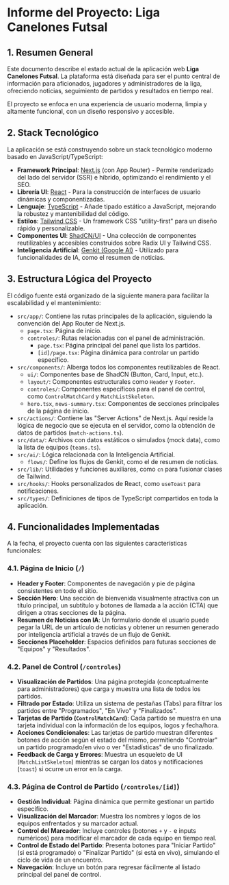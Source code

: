 
# Informe del Proyecto: Liga Canelones Futsal

## 1. Resumen General

Este documento describe el estado actual de la aplicación web **Liga Canelones Futsal**. La plataforma está diseñada para ser el punto central de información para aficionados, jugadores y administradores de la liga, ofreciendo noticias, seguimiento de partidos y resultados en tiempo real.

El proyecto se enfoca en una experiencia de usuario moderna, limpia y altamente funcional, con un diseño responsivo y accesible.

## 2. Stack Tecnológico

La aplicación se está construyendo sobre un stack tecnológico moderno basado en JavaScript/TypeScript:

- **Framework Principal**: [Next.js](https://nextjs.org/) (con App Router) - Permite renderizado del lado del servidor (SSR) e híbrido, optimizando el rendimiento y el SEO.
- **Librería UI**: [React](https://react.dev/) - Para la construcción de interfaces de usuario dinámicas y componentizadas.
- **Lenguaje**: [TypeScript](https://www.typescriptlang.org/) - Añade tipado estático a JavaScript, mejorando la robustez y mantenibilidad del código.
- **Estilos**: [Tailwind CSS](https://tailwindcss.com/) - Un framework CSS "utility-first" para un diseño rápido y personalizable.
- **Componentes UI**: [ShadCN/UI](https://ui.shadcn.com/) - Una colección de componentes reutilizables y accesibles construidos sobre Radix UI y Tailwind CSS.
- **Inteligencia Artificial**: [Genkit (Google AI)](https://firebase.google.com/docs/genkit) - Utilizado para funcionalidades de IA, como el resumen de noticias.

## 3. Estructura Lógica del Proyecto

El código fuente está organizado de la siguiente manera para facilitar la escalabilidad y el mantenimiento:

- `src/app/`: Contiene las rutas principales de la aplicación, siguiendo la convención del App Router de Next.js.
  - `page.tsx`: Página de inicio.
  - `controles/`: Rutas relacionadas con el panel de administración.
    - `page.tsx`: Página principal del panel que lista los partidos.
    - `[id]/page.tsx`: Página dinámica para controlar un partido específico.
- `src/components/`: Alberga todos los componentes reutilizables de React.
  - `ui/`: Componentes base de ShadCN (Button, Card, Input, etc.).
  - `layout/`: Componentes estructurales como `Header` y `Footer`.
  - `controles/`: Componentes específicos para el panel de control, como `ControlMatchCard` y `MatchListSkeleton`.
  - `hero.tsx`, `news-summary.tsx`: Componentes de secciones principales de la página de inicio.
- `src/actions/`: Contiene las "Server Actions" de Next.js. Aquí reside la lógica de negocio que se ejecuta en el servidor, como la obtención de datos de partidos (`match-actions.ts`).
- `src/data/`: Archivos con datos estáticos o simulados (mock data), como la lista de equipos (`teams.ts`).
- `src/ai/`: Lógica relacionada con la Inteligencia Artificial.
  - `flows/`: Define los flujos de Genkit, como el de resumen de noticias.
- `src/lib/`: Utilidades y funciones auxiliares, como `cn` para fusionar clases de Tailwind.
- `src/hooks/`: Hooks personalizados de React, como `useToast` para notificaciones.
- `src/types/`: Definiciones de tipos de TypeScript compartidos en toda la aplicación.

## 4. Funcionalidades Implementadas

A la fecha, el proyecto cuenta con las siguientes características funcionales:

### 4.1. Página de Inicio (`/`)
- **Header y Footer**: Componentes de navegación y pie de página consistentes en todo el sitio.
- **Sección Hero**: Una sección de bienvenida visualmente atractiva con un título principal, un subtítulo y botones de llamada a la acción (CTA) que dirigen a otras secciones de la página.
- **Resumen de Noticias con IA**: Un formulario donde el usuario puede pegar la URL de un artículo de noticias y obtener un resumen generado por inteligencia artificial a través de un flujo de Genkit.
- **Secciones Placeholder**: Espacios definidos para futuras secciones de "Equipos" y "Resultados".

### 4.2. Panel de Control (`/controles`)
- **Visualización de Partidos**: Una página protegida (conceptualmente para administradores) que carga y muestra una lista de todos los partidos.
- **Filtrado por Estado**: Utiliza un sistema de pestañas (Tabs) para filtrar los partidos entre "Programados", "En Vivo" y "Finalizados".
- **Tarjetas de Partido (`ControlMatchCard`)**: Cada partido se muestra en una tarjeta individual con la información de los equipos, logos y fecha/hora.
- **Acciones Condicionales**: Las tarjetas de partido muestran diferentes botones de acción según el estado del mismo, permitiendo "Controlar" un partido programado/en vivo o ver "Estadísticas" de uno finalizado.
- **Feedback de Carga y Errores**: Muestra un esqueleto de UI (`MatchListSkeleton`) mientras se cargan los datos y notificaciones (`toast`) si ocurre un error en la carga.

### 4.3. Página de Control de Partido (`/controles/[id]`)
- **Gestión Individual**: Página dinámica que permite gestionar un partido específico.
- **Visualización del Marcador**: Muestra los nombres y logos de los equipos enfrentados y su marcador actual.
- **Control del Marcador**: Incluye controles (botones `+` y `-` e inputs numéricos) para modificar el marcador de cada equipo en tiempo real.
- **Control de Estado del Partido**: Presenta botones para "Iniciar Partido" (si está programado) o "Finalizar Partido" (si está en vivo), simulando el ciclo de vida de un encuentro.
- **Navegación**: Incluye un botón para regresar fácilmente al listado principal del panel de control.
